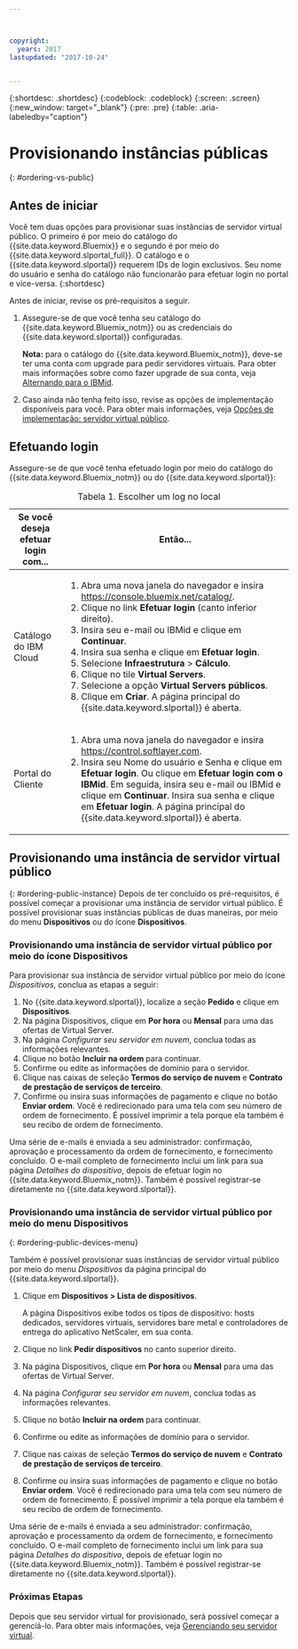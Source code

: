 ```yaml
---



copyright:
  years: 2017
lastupdated: "2017-10-24"


---
```


{:shortdesc: .shortdesc}
{:codeblock: .codeblock}
{:screen: .screen}
{:new_window: target="_blank"}
{:pre: .pre}
{:table: .aria-labeledby="caption"}

# Provisionando instâncias públicas
{: #ordering-vs-public}

## Antes de iniciar
Você tem duas opções para provisionar suas instâncias de servidor virtual público. O primeiro é por meio do catálogo do {{site.data.keyword.Bluemix}} e o segundo é por meio do {{site.data.keyword.slportal_full}}. O catálogo e o {{site.data.keyword.slportal}} requerem IDs de login exclusivos. Seu nome do usuário e senha do catálogo não funcionarão para efetuar login no portal e vice-versa.
{:shortdesc}

Antes de iniciar, revise os pré-requisitos a seguir.

  1. Assegure-se de que você tenha seu catálogo do {{site.data.keyword.Bluemix_notm}} ou as credenciais do {{site.data.keyword.slportal}} configuradas. 
  
     **Nota:** para o catálogo do {{site.data.keyword.Bluemix_notm}}, deve-se ter uma conta com upgrade para pedir servidores virtuais. Para obter mais informações sobre como fazer upgrade de sua conta, veja [Alternando para o IBMid](https://console.bluemix.net/docs/admin/softlayerlink.html).
  
  2. Caso ainda não tenha feito isso, revise as opções de implementação disponíveis para você. Para obter mais informações, veja [Opções de implementação: servidor virtual público](../vsi/vsi_public.html).

## Efetuando login 
Assegure-se de que você tenha efetuado login por meio do catálogo do {{site.data.keyword.Bluemix_notm}} ou do {{site.data.keyword.slportal}}: 

  <table>
   <CAPTION>Tabela 1. Escolher um log no local</CAPTION>
   <THEAD>
   <TR>
   <th>Se você deseja efetuar login com...</th>
   <th>Então...</th>
   </TR>
   </THEAD>
   <TBODY>
   <tr>
   <td>Catálogo do IBM Cloud</td>
   <td>
   <ol>
   <li>Abra uma nova janela do navegador e insira <a href="https://console.bluemix.net/catalog/">https://console.bluemix.net/catalog/</a>.</li>
   <li>Clique no link <b>Efetuar login</b> (canto inferior direito). </li>
   <li>Insira seu e-mail ou IBMid e clique em <b>Continuar</b>.</li>
   <li>Insira sua senha e clique em <b>Efetuar login</b>.</li>
   <li>Selecione <b>Infraestrutura</b> > <b>Cálculo</b>.</li>
   <li>Clique no tile <b>Virtual Servers</b>.</li>
   <li>Selecione a opção <b>Virtual Servers públicos</b>.</li>
   <li>Clique em <b>Criar</b>. A página principal do {{site.data.keyword.slportal}} é aberta.</li>
   </ol>
   </td>
   </tr>
   <tr>
   <td>Portal do Cliente</td>
   <td>
   <ol>
   <li>Abra uma nova janela do navegador e insira <a href="https://control.softlayer.com">https://control.softlayer.com</a>.</li>
   <li>Insira seu Nome do usuário e Senha e clique em <b>Efetuar login</b>. Ou clique em <b>Efetuar login com o IBMid</b>. Em seguida, insira seu e-mail ou IBMid e clique em <b>Continuar</b>. Insira sua senha e clique em <b>Efetuar login</b>. A página principal do {{site.data.keyword.slportal}} é aberta.</li>
   </ol>
   </td>
   </tr>
   </TBODY>
   </table>

## Provisionando uma instância de servidor virtual público
{: #ordering-public-instance}
Depois de ter concluído os pré-requisitos, é possível começar a provisionar uma instância de servidor virtual público. É possível provisionar suas instâncias públicas de duas maneiras, por meio do menu **Dispositivos** ou do ícone **Dispositivos**.

### Provisionando uma instância de servidor virtual público por meio do ícone Dispositivos
Para provisionar sua instância de servidor virtual público por meio do ícone *Dispositivos*, conclua as etapas a seguir:

1.  No {{site.data.keyword.slportal}}, localize a seção **Pedido** e clique em **Dispositivos**.
2.  Na página Dispositivos, clique em **Por hora** ou **Mensal** para uma das ofertas de Virtual Server.
3.  Na página *Configurar seu servidor em nuvem*, conclua todas as informações relevantes.
4.  Clique no botão **Incluir na ordem** para continuar.
5.  Confirme ou edite as informações de domínio para o servidor.
5.  Clique nas caixas de seleção **Termos do serviço de nuvem** e **Contrato de prestação de serviços de terceiro**.
6.  Confirme ou insira suas informações de pagamento e clique no botão **Enviar ordem**. Você é redirecionado para uma tela com seu número de ordem de fornecimento. É possível imprimir a tela porque ela também é seu recibo de ordem de fornecimento.

 Uma série de e-mails é enviada a seu administrador: confirmação, aprovação e processamento da ordem de fornecimento, e fornecimento concluído. O e-mail completo de fornecimento inclui um link para sua página *Detalhes do dispositivo*, depois de efetuar login no {{site.data.keyword.Bluemix_notm}}. Também é possível registrar-se diretamente no {{site.data.keyword.slportal}}.

### Provisionando uma instância de servidor virtual público por meio do menu Dispositivos
{: #ordering-public-devices-menu}

Também é possível provisionar suas instâncias de servidor virtual público por meio do menu *Dispositivos* da página principal do {{site.data.keyword.slportal}}. 

1. Clique em **Dispositivos > Lista de dispositivos**.

   A página Dispositivos exibe todos os tipos de dispositivo: hosts dedicados, servidores virtuais, servidores bare metal e controladores de entrega do aplicativo NetScaler, em sua conta.
2. Clique no link **Pedir dispositivos** no canto superior direito.
3. Na página Dispositivos, clique em **Por hora** ou **Mensal** para uma das ofertas de Virtual Server.
4. Na página *Configurar seu servidor em nuvem*, conclua todas as informações relevantes.
5. Clique no botão **Incluir na ordem** para continuar.
6. Confirme ou edite as informações de domínio para o servidor.
7. Clique nas caixas de seleção **Termos do serviço de nuvem** e **Contrato de prestação de serviços de terceiro**.
8. Confirme ou insira suas informações de pagamento e clique no botão **Enviar ordem**. Você é redirecionado para uma tela com seu número de ordem de fornecimento. É possível imprimir a tela porque ela também é seu recibo de ordem de fornecimento.

Uma série de e-mails é enviada a seu administrador: confirmação, aprovação e processamento da ordem de fornecimento, e fornecimento concluído. O e-mail completo de fornecimento inclui um link para sua página *Detalhes do dispositivo*, depois de efetuar login no {{site.data.keyword.Bluemix_notm}}. Também é possível registrar-se diretamente no {{site.data.keyword.slportal}}.

### Próximas Etapas
Depois que seu servidor virtual for provisionado, será possível começar a gerenciá-lo. Para obter mais informações, veja [Gerenciando seu servidor virtual](../vsi/vsi_managing.html).
